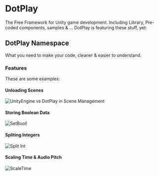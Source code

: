 # DotPlay
The Free Framework for Unity game development. Including Library, Pre-coded components, samples & ... DotPlay is featuring these stuff, yet:
## DotPlay Namespace
What you need to make your code, cleaner & easier to understand.
### Features
These are some examples:
#### Unloading Scenes
![UnityEngine vs DotPlay in Scene Management](https://raw.githubusercontent.com/matinmn87/Unity-DotPlay/files/assets/img/UnloadDotPlay.png)
#### Storing Boolean Data
![SetBool!](https://raw.githubusercontent.com/matinmn87/Unity-DotPlay/files/assets/img/SetBoolDotPlay.png)
#### Spliting Integers
![Split Int](https://raw.githubusercontent.com/matinmn87/Unity-DotPlay/files/assets/img/IntagerSplitDotPlay.png)
#### Scaling Time & Audio Pitch
![ScaleTime](https://raw.githubusercontent.com/matinmn87/Unity-DotPlay/files/assets/img/ScaleTimeDotPlay.png)
